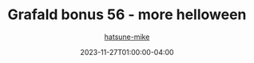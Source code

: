---
title: "Grafald bonus 56 - more helloween"
type: "image"
date: 2023-11-27T01:00:00-04:00
draft: false
categories: ["Grafald"]
image_path: "../img/2023/bonus_56.png"
alt_text: ""
author: "[hatsune-mike](https://cohost.org/hatsune-mike)"
---